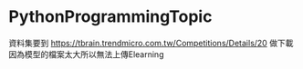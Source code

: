 # PythonProgrammingTopic
資料集要到 https://tbrain.trendmicro.com.tw/Competitions/Details/20 做下載
因為模型的檔案太大所以無法上傳Elearning
